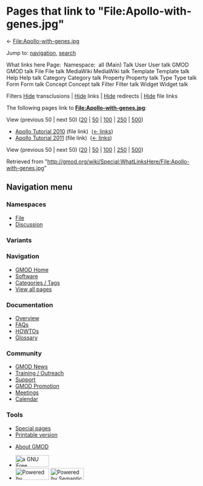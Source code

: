<div id="mw-page-base" class="noprint">

</div>

<div id="mw-head-base" class="noprint">

</div>

<div id="content" class="mw-body" role="main">

<span id="top"></span>

<div id="mw-js-message" style="display:none;">

</div>



# <span dir="auto">Pages that link to "File:Apollo-with-genes.jpg"</span>

<div id="bodyContent">

<div id="contentSub">

←
[File:Apollo-with-genes.jpg](/wiki/File:Apollo-with-genes.jpg "File:Apollo-with-genes.jpg")

</div>

<div id="jump-to-nav" class="mw-jump">

Jump to: [navigation](#mw-navigation), [search](#p-search)

</div>

<div id="mw-content-text">

What links here Page:  Namespace:  all (Main) Talk User User talk GMOD
GMOD talk File File talk MediaWiki MediaWiki talk Template Template talk
Help Help talk Category Category talk Property Property talk Type Type
talk Form Form talk Concept Concept talk Filter Filter talk Widget
Widget talk

Filters
[Hide](/mediawiki/index.php?title=Special:WhatLinksHere/File:Apollo-with-genes.jpg&hidetrans=1 "Special:WhatLinksHere/File:Apollo-with-genes.jpg")
transclusions \|
[Hide](/mediawiki/index.php?title=Special:WhatLinksHere/File:Apollo-with-genes.jpg&hidelinks=1 "Special:WhatLinksHere/File:Apollo-with-genes.jpg")
links \|
[Hide](/mediawiki/index.php?title=Special:WhatLinksHere/File:Apollo-with-genes.jpg&hideredirs=1 "Special:WhatLinksHere/File:Apollo-with-genes.jpg")
redirects \|
[Hide](/mediawiki/index.php?title=Special:WhatLinksHere/File:Apollo-with-genes.jpg&hideimages=1 "Special:WhatLinksHere/File:Apollo-with-genes.jpg")
file links

The following pages link to
**[File:Apollo-with-genes.jpg](/wiki/File:Apollo-with-genes.jpg "File:Apollo-with-genes.jpg")**:

View (previous 50 \| next 50)
([20](/mediawiki/index.php?title=Special:WhatLinksHere/File:Apollo-with-genes.jpg&limit=20 "Special:WhatLinksHere/File:Apollo-with-genes.jpg")
\|
[50](/mediawiki/index.php?title=Special:WhatLinksHere/File:Apollo-with-genes.jpg&limit=50 "Special:WhatLinksHere/File:Apollo-with-genes.jpg")
\|
[100](/mediawiki/index.php?title=Special:WhatLinksHere/File:Apollo-with-genes.jpg&limit=100 "Special:WhatLinksHere/File:Apollo-with-genes.jpg")
\|
[250](/mediawiki/index.php?title=Special:WhatLinksHere/File:Apollo-with-genes.jpg&limit=250 "Special:WhatLinksHere/File:Apollo-with-genes.jpg")
\|
[500](/mediawiki/index.php?title=Special:WhatLinksHere/File:Apollo-with-genes.jpg&limit=500 "Special:WhatLinksHere/File:Apollo-with-genes.jpg"))

- [Apollo Tutorial
  2010](/wiki/Apollo_Tutorial_2010 "Apollo Tutorial 2010") (file link) ‎
  <span class="mw-whatlinkshere-tools">([←
  links](/mediawiki/index.php?title=Special:WhatLinksHere&target=Apollo+Tutorial+2010 "Special:WhatLinksHere"))</span>
- [Apollo Tutorial
  2011](/wiki/Apollo_Tutorial_2011 "Apollo Tutorial 2011") (file link) ‎
  <span class="mw-whatlinkshere-tools">([←
  links](/mediawiki/index.php?title=Special:WhatLinksHere&target=Apollo+Tutorial+2011 "Special:WhatLinksHere"))</span>

View (previous 50 \| next 50)
([20](/mediawiki/index.php?title=Special:WhatLinksHere/File:Apollo-with-genes.jpg&limit=20 "Special:WhatLinksHere/File:Apollo-with-genes.jpg")
\|
[50](/mediawiki/index.php?title=Special:WhatLinksHere/File:Apollo-with-genes.jpg&limit=50 "Special:WhatLinksHere/File:Apollo-with-genes.jpg")
\|
[100](/mediawiki/index.php?title=Special:WhatLinksHere/File:Apollo-with-genes.jpg&limit=100 "Special:WhatLinksHere/File:Apollo-with-genes.jpg")
\|
[250](/mediawiki/index.php?title=Special:WhatLinksHere/File:Apollo-with-genes.jpg&limit=250 "Special:WhatLinksHere/File:Apollo-with-genes.jpg")
\|
[500](/mediawiki/index.php?title=Special:WhatLinksHere/File:Apollo-with-genes.jpg&limit=500 "Special:WhatLinksHere/File:Apollo-with-genes.jpg"))

</div>

<div class="printfooter">

Retrieved from
"<http://gmod.org/wiki/Special:WhatLinksHere/File:Apollo-with-genes.jpg>"

</div>

<div id="catlinks" class="catlinks catlinks-allhidden">

</div>

<div class="visualClear">

</div>

</div>

</div>

<div id="mw-navigation">

## Navigation menu

<div id="mw-head">



<div id="left-navigation">

<div id="p-namespaces" class="vectorTabs" role="navigation"
aria-labelledby="p-namespaces-label">

### Namespaces

- <span id="ca-nstab-image"><a href="/wiki/File:Apollo-with-genes.jpg" accesskey="c"
  title="View the file page [c]">File</a></span>
- <span id="ca-talk"><a
  href="/mediawiki/index.php?title=File_talk:Apollo-with-genes.jpg&amp;action=edit&amp;redlink=1"
  accesskey="t"
  title="Discussion about the content page [t]">Discussion</a></span>

</div>

<div id="p-variants" class="vectorMenu emptyPortlet" role="navigation"
aria-labelledby="p-variants-label">

### 

### Variants[](#)

<div class="menu">

</div>

</div>

</div>

<div id="right-navigation">





</div>



</div>

</div>

</div>

<div id="mw-panel">

<div id="p-logo" role="banner">

<a href="/wiki/Main_Page"
style="background-image: url(http://gmod.org/images/GMOD-cogs.png);"
title="Visit the main page"></a>

</div>

<div id="p-Navigation" class="portal" role="navigation"
aria-labelledby="p-Navigation-label">

### Navigation

<div class="body">

- <span id="n-GMOD-Home">[GMOD Home](/wiki/Main_Page)</span>
- <span id="n-Software">[Software](/wiki/GMOD_Components)</span>
- <span id="n-Categories-.2F-Tags">[Categories /
  Tags](/wiki/Categories)</span>
- <span id="n-View-all-pages">[View all
  pages](/wiki/Special:AllPages)</span>

</div>

</div>

<div id="p-Documentation" class="portal" role="navigation"
aria-labelledby="p-Documentation-label">

### Documentation

<div class="body">

- <span id="n-Overview">[Overview](/wiki/Overview)</span>
- <span id="n-FAQs">[FAQs](/wiki/Category:FAQ)</span>
- <span id="n-HOWTOs">[HOWTOs](/wiki/Category:HOWTO)</span>
- <span id="n-Glossary">[Glossary](/wiki/Glossary)</span>

</div>

</div>

<div id="p-Community" class="portal" role="navigation"
aria-labelledby="p-Community-label">

### Community

<div class="body">

- <span id="n-GMOD-News">[GMOD News](/wiki/GMOD_News)</span>
- <span id="n-Training-.2F-Outreach">[Training /
  Outreach](/wiki/Training_and_Outreach)</span>
- <span id="n-Support">[Support](/wiki/Support)</span>
- <span id="n-GMOD-Promotion">[GMOD
  Promotion](/wiki/GMOD_Promotion)</span>
- <span id="n-Meetings">[Meetings](/wiki/Meetings)</span>
- <span id="n-Calendar">[Calendar](/wiki/Calendar)</span>

</div>

</div>

<div id="p-tb" class="portal" role="navigation"
aria-labelledby="p-tb-label">

### Tools

<div class="body">

- <span id="t-specialpages"><a href="/wiki/Special:SpecialPages" accesskey="q"
  title="A list of all special pages [q]">Special pages</a></span>
- <span id="t-print"><a
  href="/mediawiki/index.php?title=Special:WhatLinksHere/File:Apollo-with-genes.jpg&amp;printable=yes"
  rel="alternate" accesskey="p"
  title="Printable version of this page [p]">Printable version</a></span>

</div>

</div>

</div>

</div>

<div id="footer" role="contentinfo">

- <span id="footer-places-about">[About
  GMOD](/wiki/GMOD:About "GMOD:About")</span>

<!-- -->

- <span id="footer-copyrightico">[<img src="http://www.gnu.org/graphics/gfdl-logo-small.png" width="88"
  height="31" alt="a GNU Free Documentation License" />](http://www.gnu.org/licenses/fdl-1.3.html)</span>
- <span id="footer-poweredbyico">[<img src="/mediawiki/skins/common/images/poweredby_mediawiki_88x31.png"
  width="88" height="31" alt="Powered by MediaWiki" />](//www.mediawiki.org/)
  [<img
  src="/mediawiki/extensions/SemanticMediaWiki/includes/../resources/images/smw_button.png"
  width="88" height="31" alt="Powered by Semantic MediaWiki" />](https://www.semantic-mediawiki.org/wiki/Semantic_MediaWiki)</span>

<div style="clear:both">

</div>

</div>

